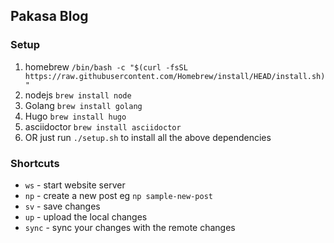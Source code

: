 ## Pakasa Blog
### Setup 
1. homebrew `/bin/bash -c "$(curl -fsSL https://raw.githubusercontent.com/Homebrew/install/HEAD/install.sh)"`
2. nodejs `brew install node`
3. Golang `brew install golang`
4. Hugo `brew install hugo`
5. asciidoctor `brew install asciidoctor`
6. OR just run `./setup.sh` to install all the above dependencies

### Shortcuts
- `ws` - start website server
- `np` - create a new post eg `np sample-new-post`
- `sv` - save changes
- `up` - upload the local changes
- `sync` - sync your changes with the remote changes